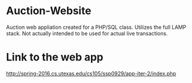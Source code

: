 # Auction-Website
Auction web appliation created for a PHP/SQL class. Utilizes the full LAMP stack. Not actually intended to be used for actual live transactions.
# Link to the web app
http://spring-2016.cs.utexas.edu/cs105/ssp0929/app-iter-2/index.php
